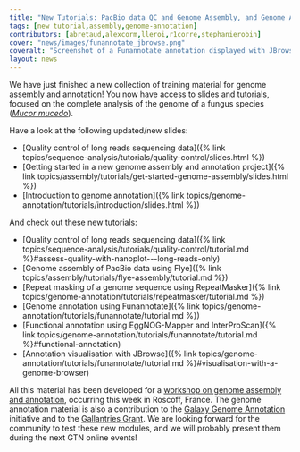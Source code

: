 ```yaml
---
title: "New Tutorials: PacBio data QC and Genome Assembly, and Genome Annotation with Funannotate"
tags: [new tutorial,assembly,genome-annotation]
contributors: [abretaud,alexcorm,lleroi,r1corre,stephanierobin]
cover: "news/images/funannotate_jbrowse.png"
coveralt: "Screenshot of a Funannotate annotation displayed with JBrowse, within Galaxy."
layout: news
---
```


We have just finished a new collection of training material for genome assembly and annotation! You now have access to slides and tutorials, focused on the complete analysis of the genome of a fungus species ([*Mucor mucedo*](https://en.wikipedia.org/wiki/Mucor_mucedo)).

Have a look at the following updated/new slides:

- [Quality control of long reads sequencing data]({% link topics/sequence-analysis/tutorials/quality-control/slides.html %})
- [Getting started in a new genome assembly and annotation project]({% link topics/assembly/tutorials/get-started-genome-assembly/slides.html %})
- [Introduction to genome annotation]({% link topics/genome-annotation/tutorials/introduction/slides.html %})

And check out these new tutorials:

- [Quality control of long reads sequencing data]({% link topics/sequence-analysis/tutorials/quality-control/tutorial.md %}#assess-quality-with-nanoplot---long-reads-only)
- [Genome assembly of PacBio data using Flye]({% link topics/assembly/tutorials/flye-assembly/tutorial.md %})
- [Repeat masking of a genome sequence using RepeatMasker]({% link topics/genome-annotation/tutorials/repeatmasker/tutorial.md %})
- [Genome annotation using Funannotate]({% link topics/genome-annotation/tutorials/funannotate/tutorial.md %})
- [Functional annotation using EggNOG-Mapper and InterProScan]({% link topics/genome-annotation/tutorials/funannotate/tutorial.md %}#functional-annotation)
- [Annotation visualisation with JBrowse]({% link topics/genome-annotation/tutorials/funannotate/tutorial.md %}#visualisation-with-a-genome-browser)

All this material has been developed for a [workshop on genome assembly and annotation](https://wwz.ifremer.fr/Recherche/Departements-scientifiques/Departement-Infrastructures-de-Recherche-et-Systemes-d-Information/Bioinformatique/Animations-scientifiques/Formation-Assemblage-et-Annotation-de-genome-2021), occurring this week in Roscoff, France. The genome annotation material is also a contribution to the [Galaxy Genome Annotation](https://galaxy-genome-annotation.github.io/) initiative and to the [Gallantries Grant](https://gallantries.github.io/). We are looking forward for the community to test these new modules, and we will probably present them during the next GTN online events!

